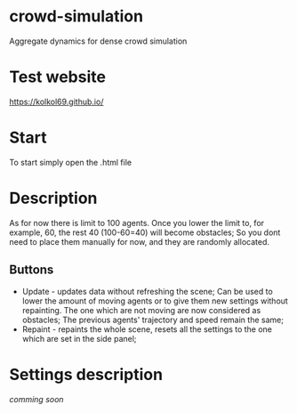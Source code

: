 # crowd-simulation
Aggregate dynamics for dense crowd simulation

# Test website
https://kolkol69.github.io/

# Start
To start simply open the .html file

# Description
As for now there is limit to 100 agents. Once you lower the limit to, for example, 60, the rest 40 (100-60=40) will become obstacles;
So you dont need to place them manually for now, and they are randomly allocated.

## Buttons
* Update - updates data without refreshing the scene; Can be used to lower the amount of moving agents or to give them new settings without repainting. The one which are not moving are now considered as obstacles; The previous agents' trajectory and speed remain the same;
* Repaint - repaints the whole scene, resets all the settings to the one which are set in the side panel; 

# Settings description
*_comming soon_*